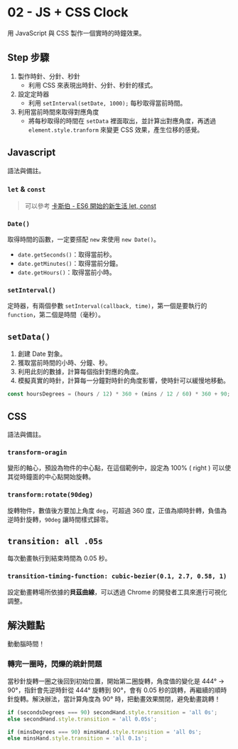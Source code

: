 # 02 - JS + CSS Clock

用 JavaScript 與 CSS 製作一個實時的時鐘效果。

## Step 步驟

1. 製作時針、分針、秒針
    * 利用 CSS 來表現出時針、分針、秒針的樣式。
1. 設定定時器
    * 利用 `setInterval(setDate, 1000);` 每秒取得當前時間。
1. 利用當前時間來取得對應角度
    * 將每秒取得的時間在 `setData` 裡面取出，並計算出對應角度，再透過 `element.style.tranform` 來變更 CSS 效果，產生位移的感覺。

## Javascript

語法與備註。

### `let` & `const`

> 可以參考 [卡斯伯 - ES6 開始的新生活 let, const](https://wcc723.github.io/javascript/2017/12/20/javascript-es6-let-const/)

### `Date()`

取得時間的函數，一定要搭配 `new` 來使用 `new Date()`。

* `date.getSeconds()`：取得當前秒。
* `date.getMinutes()`：取得當前分鐘。
* `date.getHours()`：取得當前小時。

### `setInterval()`

定時器，有兩個參數 `setInterval(callback, time)`，第一個是要執行的 `function`，第二個是時間（毫秒）。

## `setData()`

1. 創建 Date 對象。
1. 獲取當前時間的小時、分鐘、秒。
1. 利用此刻的數據，計算每個指針對應的角度。
1. 模擬真實的時針，計算每一分鐘對時針的角度影響，使時針可以緩慢地移動。

```js
const hoursDegrees = (hours / 12) * 360 + (mins / 12 / 60) * 360 + 90;
```

## CSS

語法與備註。

### `transform-oragin`

變形的軸心，預設為物件的中心點，在這個範例中，設定為 100% ( right ) 可以使其從時鐘面的中心點開始旋轉。

### `transform:rotate(90deg)`

旋轉物件，數值後方要加上角度 `deg`，可超過 360 度，正值為順時針轉，負值為逆時針旋轉，`90deg` 讓時間樣式歸零。

## `transition: all .05s`

每次動畫執行到結束時間為 0.05 秒。

### `transition-timing-function: cubic-bezier(0.1, 2.7, 0.58, 1)`

設定動畫轉場所依據的**貝茲曲線**，可以透過 Chrome 的開發者工具來進行可視化調整。

## 解決難點

動動腦時間！

### 轉完一圈時，閃爍的跳針問題

當秒針旋轉一圈之後回到初始位置，開始第二圈旋轉，角度值的變化是 444° → 90°，指針會先逆時針從 444° 旋轉到 90°，會有 0.05 秒的跳轉，再繼續的順時針旋轉。解決辦法，當計算角度為 90° 時，把動畫效果關閉，避免動畫跳轉！

```js
if (secondsDegrees === 90) secondHand.style.transition = 'all 0s';
else secondHand.style.transition = 'all 0.05s';

if (minsDegrees === 90) minsHand.style.transition = 'all 0s';
else minsHand.style.transition = 'all 0.1s';
```